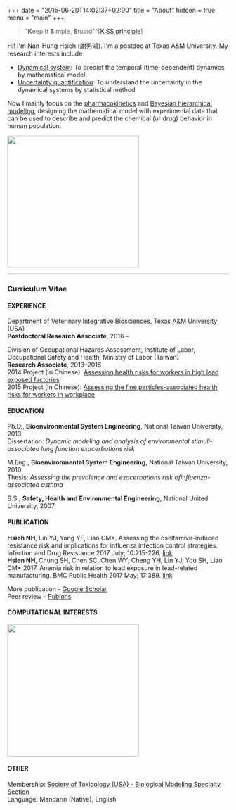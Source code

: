 +++
date = "2015-06-20T14:02:37+02:00"
title = "About"
hidden = true
menu = "main"
+++


> "**K**eep **I**t **S**imple, **S**tupid"^[[KISS principle](https://en.wikipedia.org/wiki/KISS_principle)]

Hi! I'm Nan-Hung Hsieh (謝男鴻). I'm a postdoc at Texas A&M University. My research interests include

- [Dynamical system](https://en.wikipedia.org/wiki/Dynamical_system): To predict the temporal (time-dependent) dynamics by  mathematical model  
- [Uncertainty quantification](https://en.wikipedia.org/wiki/Uncertainty_quantification): To understand the uncertainty in the dynamical systems by statistical method

Now I mainly focus on the [pharmacokinetics](https://en.wikipedia.org/wiki/Pharmacokinetics) and [Bayesian hierarchical modeling](https://en.wikipedia.org/wiki/Bayesian_hierarchical_modeling), designing the mathematical model with experimental data that can be used to describe and predict the chemical (or drug) behavior in human population.

<img src="https://www.dovepress.com/cr_data/article_fulltext/s86000/86785/img/IJN-86785-F02.png" style="width:300px;" />

***

### Curriculum Vitae
#### EXPERIENCE
Department of Veterinary Integrative Biosciences, Texas A&M University (USA)  
**Postdoctoral Research Associate**, 2016 –   

Division of Occupational Hazards Assessment, Institute of Labor, Occupational Safety and Health, Ministry of Labor (Taiwan)    
**Research Associate**, 2013–2016  
2014 Project (in Chinese): [Assessing health risks for workers in high lead exposed factories](https://laws.ilosh.gov.tw/ioshcustom/Web/YearlyReserachReports/Detail?id=2764)  
2015 Project (in Chinese): [Assessing the fine particles-associated health risks for workers in workplace](https://laws.ilosh.gov.tw/ioshcustom/Web/YearlyReserachReports/Detail?id=2862)  

#### EDUCATION
Ph.D., **Bioenvironmental System Engineering**, National Taiwan University, 2013  
Dissertation: *Dynamic modeling and analysis of environmental stimuli-associated lung function exacerbations risk*  

M.Eng., **Bioenvironmental System Engineering**, National Taiwan University, 2010   
Thesis: *Assessing the prevalence and exacerbations risk ofinfluenza-associated asthma*

B.S., **Safety, Health and Environmental Engineering**, National United University, 2007  

#### PUBLICATION
**Hsieh NH**, Lin YJ, Yang YF, Liao CM*. Assessing the oseltamivir-induced resistance risk and implications for influenza infection control strategies. Infection and Drug Resistance 2017 July; 10:215-226. [link](https://www.dovepress.com/articles.php?article_id=33883)  
**Hsien NH**, Chung SH, Chen SC, Chen WY, Cheng YH, Lin YJ, You SH, Liao CM*.2017. Anemia risk in relation to lead exposure in lead-related manufacturing. BMC Public Health 2017 May; 17:389. [link](https://bmcpublichealth.biomedcentral.com/articles/10.1186/s12889-017-4315-7)

More publication - [Google Scholar](https://scholar.google.com/citations?user=AM1YgJAAAAAJ&hl=en&oi=ao)  
Peer review - [Publons](https://publons.com/author/435686/nan-hung-hsieh)

#### COMPUTATIONAL INTERESTS
<img src="https://upload.wikimedia.org/wikipedia/commons/0/06/Gnulinux.png" style="width:300px;" />

#### OTHER
Membership: [Society of Toxicology (USA) - Biological Modeling Specialty Section](https://www.toxicology.org/groups/ss/BMSS/index.asp)  
Language: Mandarin (Native), English   

